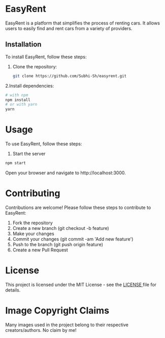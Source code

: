 # EasyRent

EasyRent is a platform that simplifies the process of renting cars. It allows users to easily find and rent cars from a variety of providers.

## Installation

To install EasyRent, follow these steps:

1. Clone the repository:
   ```sh
   git clone https://github.com/Subhi-Sh/easyrent.git
2.Install dependencies:
```sh
# with npm
npm install
# or with yarn
yarn
```
<h1>Usage</h1>
To use EasyRent, follow these steps:

1. Start the server
```sh
npm start
```
Open your browser and navigate to http://localhost:3000.

<h1>Contributing</h1>
Contributions are welcome! Please follow these steps to contribute to EasyRent:

1. Fork the repository
2. Create a new branch (git checkout -b feature)
3. Make your changes
4. Commit your changes (git commit -am 'Add new feature')
5. Push to the branch (git push origin feature)
6. Create a new Pull Request
   
<h1>License</h1>
This project is licensed under the MIT License - see the <a href="/LICENSE.txt"> LICENSE </a> file for details.

<h1>Image Copyright Claims</h1>
Many images used in the project belong to their respective creators/authors. No claim by me!
